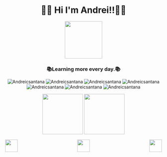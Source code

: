 <div align="center">
  
 <h1> 👾👾 Hi I'm Andrei!!👾👾</h1>
  
  <img widht=130 height=120 align="center" src="https://github.com/TheDudeThatCode/TheDudeThatCode/blob/master/Assets/Mario_Hello_Big.gif">
  
   ### 📚Learning more every day.📚
  
 
  ![Andreicsantana](https://img.shields.io/badge/CSS-239120?&style=for-the-badge&logo=css3&logoColor=white)
  ![Andreicsantana](https://img.shields.io/badge/JavaScript-F7DF1E?style=for-the-badge&logo=javascript&logoColor=black)
  ![Andreicsantana](https://img.shields.io/badge/HTML-239120?style=for-the-badge&logo=html5&logoColor=white)
  ![Andreicsantana](https://img.shields.io/badge/Python-14354C?style=for-the-badge&logo=python&logoColor=white)
  ![Andreicsantana](https://img.shields.io/badge/C%2B%2B-00599C?style=for-the-badge&logo=c%2B%2B&logoColor=white)
  ![Andreicsantana](https://img.shields.io/badge/C%23-239120?style=for-the-badge&logo=c-sharp&logoColor=white)
  ![Andreicsantana](https://img.shields.io/badge/Java-ED8B00?style=for-the-badge&logo=java&logoColor=white)



 <div align="center">
  <img height="130em" src="https://github-readme-stats.vercel.app/api?username=Igorcbraz&show_icons=true&theme=midnight-purple" style="max-width:100%;">
   <img height="130em" src="https://github-readme-stats.vercel.app/api/top-langs/?username=Igorcbraz&layout=compact&theme=midnight-purple" style="max-width:100%;">
</div>
 </div>
 
 <p>
  <img widht=40 height=40 align="left" src="https://github.com/TheDudeThatCode/TheDudeThatCode/blob/master/Assets/powerup.gif">
   <img widht=40 height=40 align="right" src="https://github.com/TheDudeThatCode/TheDudeThatCode/blob/master/Assets/powerup.gif">
</p>

<div align="center">
     <img widht=40 height=40 src="https://github.com/TheDudeThatCode/TheDudeThatCode/blob/master/Assets/coin.gif">
</div>

